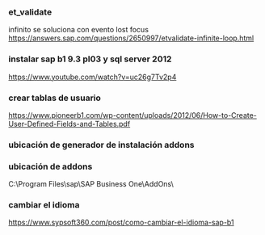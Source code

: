 
### et_validate
infinito se soluciona con evento lost focus
https://answers.sap.com/questions/2650997/etvalidate-infinite-loop.html


### instalar sap b1 9.3 pl03 y sql server 2012
https://www.youtube.com/watch?v=uc26g7Tv2p4

### crear tablas de usuario
https://www.pioneerb1.com/wp-content/uploads/2012/06/How-to-Create-User-Defined-Fields-and-Tables.pdf

### ubicación de generador de instalación addons



### ubicación de addons
C:\Program Files\sap\SAP Business One\AddOns\


### cambiar el idioma
https://www.sypsoft360.com/post/como-cambiar-el-idioma-sap-b1

